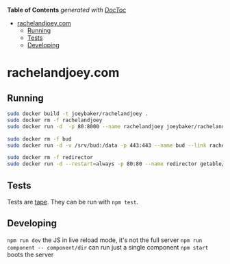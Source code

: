 <!-- START doctoc generated TOC please keep comment here to allow auto update -->
<!-- DON'T EDIT THIS SECTION, INSTEAD RE-RUN doctoc TO UPDATE -->
**Table of Contents**  *generated with [DocToc](https://github.com/thlorenz/doctoc)*

- [rachelandjoey.com](#rachelandjoeycom)
  - [Running](#running)
  - [Tests](#tests)
  - [Developing](#developing)

<!-- END doctoc generated TOC please keep comment here to allow auto update -->

# rachelandjoey.com


## Running
```bash
sudo docker build -t joeybaker/rachelandjoey .
sudo docker rm -f rachelandjoey
sudo docker run -d  -p 80:8000 --name rachelandjoey joeybaker/rachelandjoey
```

```bash
sudo docker rm -f bud
sudo docker run -d -v /srv/bud:/data -p 443:443 --name bud --link rachelandjoey:backend joeybaker/bud-tls
```

```bash
sudo docker rm -f redirector
sudo docker run -d --restart=always -p 80:80 --name redirector getable/https-redirect
```

## Tests
Tests are [tape](https://github.com/substack/tape). They can be run with `npm test`.

## Developing
`npm run dev` the JS in live reload mode, it's not the full server
`npm run component -- component/dir` can run just a single component
`npm start` boots the server
